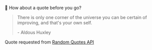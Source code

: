 📣 How about a quote before you go?

> There is only one corner of the universe you can be certain of improving, and that's your own self.
>
> <p>- Aldous Huxley</p>

Quote requested from [Random Quotes API](https://github.com/lukePeavey/quotable)
